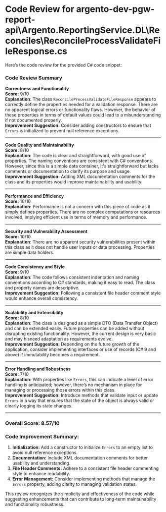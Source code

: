 # Code Review for argento-dev-pgw-report-api\Argento.ReportingService.DL\Reconciles\ReconcileProcessValidateFileResponse.cs

Here’s the code review for the provided C# code snippet:

### Code Review Summary

**Correctness and Functionality**  
**Score:** 9/10  
**Explanation:** The class `ReconcileProcessValidateFileResponse` appears to correctly define the properties needed for a validation response. There are no apparent logical errors or functionality flaws. However, the behavior of these properties in terms of default values could lead to a misunderstanding if not documented properly.  
**Improvement Suggestion:** Consider adding constructors to ensure that `Errors` is initialized to prevent null reference exceptions.

---

**Code Quality and Maintainability**  
**Score:** 8/10  
**Explanation:** The code is clear and straightforward, with good use of properties. The naming conventions are consistent with C# conventions. However, since this is a simple data container, it's straightforward but lacks comments or documentation to clarify its purpose and usage.  
**Improvement Suggestion:** Adding XML documentation comments for the class and its properties would improve maintainability and usability.

---

**Performance and Efficiency**  
**Score:** 10/10  
**Explanation:** Performance is not a concern with this piece of code as it simply defines properties. There are no complex computations or resources involved, implying efficient use in terms of memory and performance.

---

**Security and Vulnerability Assessment**  
**Score:** 10/10  
**Explanation:** There are no apparent security vulnerabilities present within this class as it does not handle user inputs or data processing. Properties are simple data holders.

---

**Code Consistency and Style**  
**Score:** 9/10  
**Explanation:** The code follows consistent indentation and naming conventions according to C# standards, making it easy to read. The class and property names are descriptive.  
**Improvement Suggestion:** Following a consistent file header comment style would enhance overall consistency.

---

**Scalability and Extensibility**  
**Score:** 8/10  
**Explanation:** The class is designed as a simple DTO (Data Transfer Object) and can be extended easily. Future properties can be added without disrupting existing functionality. However, the current design is very basic and may hisneed adaptation as requirements evolve.  
**Improvement Suggestion:** Depending on the future growth of the application, consider implementing interfaces or use of records (C# 9 and above) if immutability becomes a requirement.

---

**Error Handling and Robustness**  
**Score:** 7/10  
**Explanation:** With properties like `Errors`, this can indicate a level of error handling is anticipated; however, there’s no mechanism in place for managing or processing those errors within this class.  
**Improvement Suggestion:** Introduce methods that validate input or update `Errors` in a way that ensures that the state of the object is always valid or clearly logging its state changes.

---

### Overall Score: **8.57/10**

### Code Improvement Summary:
1. **Initialization:** Add a constructor to initialize `Errors` to an empty list to avoid null reference exceptions.
2. **Documentation:** Include XML documentation comments for better usability and understanding.
3. **File Header Comments:** Adhere to a consistent file header commenting style to enhance readability.
4. **Error Management:** Consider implementing methods that manage the `Errors` property, adding clarity to managing validation states.

This review recognizes the simplicity and effectiveness of the code while suggesting enhancements that can contribute to long-term maintainability and functionality robustness.